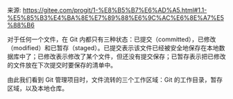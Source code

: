 来源: https://gitee.com/progit/1-%E8%B5%B7%E6%AD%A5.html#1.1-%E5%85%B3%E4%BA%8E%E7%89%88%E6%9C%AC%E6%8E%A7%E5%88%B6

对于任何一个文件，在 Git 内都只有三种状态：已提交（committed），已修改（modified）和已暂存（staged）。已提交表示该文件已经被安全地保存在本地数据库中了；已修改表示修改了某个文件，但还没有提交保存；已暂存表示把已修改的文件放在下次提交时要保存的清单中。

由此我们看到 Git 管理项目时，文件流转的三个工作区域：Git 的工作目录，暂存区域，以及本地仓库。
